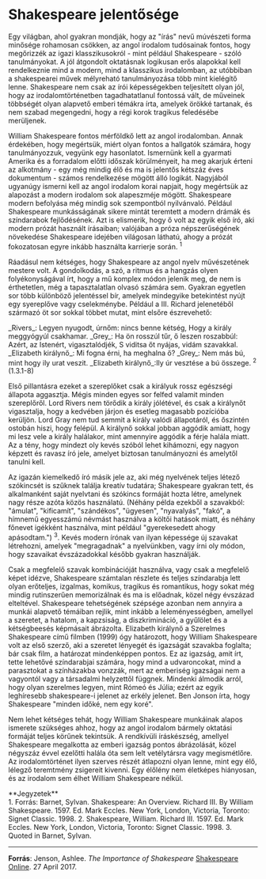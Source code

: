 <!-- ======================================================================
--- Search engine
title:          Honlap
keywords:       honlap
description:    William Shakespeare jelentősége.
--- Menu system
order:          
text:           
hidden:         false
umbel:          false
--- Page properties
id:             
document:       
layout:         
---$-left:         
searchable:     true
======================================================================= -->

# Shakespeare jelentősége

Egy világban, ahol gyakran mondják, hogy az "írás" nevű múvészeti forma minősége
rohamosan csökken, az angol irodalom tudósainak fontos, hogy megőrizzék az igazi
klasszikusokról - mint például Shakespeare - szóló tanulmányokat. A jól átgondolt
oktatásnak logikusan erős alapokkal kell rendelkeznie mind a modern, mind a klasszikus
irodalomban, az utóbbiban a shakespearei művek mélyreható tanulmányozása több mint
kielégítő lenne. Shakespeare nem csak az írói képességekben teljesített olyan jól,
hogy az irodalomtörténetben tagadhatatlanul fontossá vált, de műveinek többségét
olyan alapvető emberi témákra írta, amelyek örökké tartanak, és nem szabad megengedni,
hogy a régi korok tragikus feledésébe merüljenek.

William Shakespeare fontos mérföldkő lett az angol irodalomban. Annak érdekében,
hogy megértsük, miért olyan fontos a hallgatók számára, hogy tanulmányozzuk,
vegyünk egy hasonlatot. Ismernünk kell a gyarmati Amerika és a forradalom előtti
időszak körülményeit, ha meg akarjuk érteni az alkotmány - egy még mindig élő és
ma is jelentős kétszáz éves dokumentum - számos rendelkezése mögött álló logikát.
Nagyjából ugyanúgy ismerni kell az angol irodalom korai napjait, hogy megértsük az
alapozást a modern irodalom sok alapeszméje mögött. Shakespeare modern befolyása
még mindig sok szempontból nyilvánvaló. Például Shakespeare munkásságának sikere
mintát teremtett a modern drámák és színdarabok fejlődésének. Azt is elismerik,
hogy ő volt az egyik első író, aki modern prózát használt írásaiban; valójában a
próza népszerűségének növekedése Shakespeare idejében világosan láthatú, ahogy a
prózát fokozatosan egyre inkább használta karrierje során. <sup>1</sup>

Ráadásul nem kétséges, hogy Shakespeare az angol nyelv művészetének mestere volt.
A gondolkodás, a szó, a ritmus és a hangzás olyen folyékonyságával írt, hogy a
mű komplex módon jelenik meg, de nem is érthetetlen, még a tapasztalatlan olvasó
számára sem. Gyakran egyetlen sor több különböző jelentéssel bír, amelyek
mindegyike betekintést nyújt egy syereplőve vagy cselekménybe. Például a III.
Richard jelenetéből származó öt sor sokkal többet mutat, mint elsőre észrevehető:

<p class="verse">_Rivers_: Legyen nyugodt, úrnőm: nincs benne kétség, 
Hogy a király meggyógyúl csakhamar.  
_Grey_: Ha ön rosszúl tűr, ő leszen roszabbúl:  
Azért, az Istenért, vigasztalódjék,  
S viditsa őt nyájas, vidám szavakkal.  
_Elizabeth királynő_: Mi fogna érni, ha meghalna ő?  
_Grey_: Nem más bú, mint hogy ily urat veszit.  
_Elizabeth királynő_:Ily úr vesztése a bú összege.
<sup>2</sup> (1.3.1-8)</p>

Első pillantásra ezeket a szereplőket csak a királyuk rossz egészségi állapota
aggasztja. Mégis minden egyes sor felfed valamit minden szereplőről. Lord Rivers
nem törődik a király jólétével, és csak a királynőt vigasztalja, hogy a kedvében
járjon és esetleg magasabb pozícióba kerüljön. Lord Gray nem tud semmit a király
valódi állapotáról, és őszintén ostobán hiszi, hogy felépül. A királynő sokkal jobban
aggódik amiatt, hogy mi lesz vele a király halálakor, mint amennyire aggódik a férje
halála miatt. Az a tény, hogy mindezt oly kevés szóból lehet kihámozni, egy nagyon
képzett és ravasz író jele, amelyet biztosan tanulmányozni és amelytől tanulni kell.

Az igazán kiemelkedő író másik jele az, aki még nyelvének teljes létező szókincsét
is szűknek találja kreatív tudatára; Shakespeare gyakran tett, és alkalmanként
saját nyelvtani és szókincs formáját hozta létre, amelynek nagy része azóta közös
használatú. (Néhány példa ezekből a szavakból: "ámulat", "kificamít", "szándékos",
"ügyesen", "nyavalyás", "fakó", a hímnemű egyesszámú névmást használva a költői
hatások miatt, és néhány főnevet igékként használva, mint például "gyerekesedett
ahogy apásodtam.") <sup>3</sup>. Kevés modern írónak van ilyan képessége új szavakat
létrehozni, amelyek "megragadnak" a nyelvünkben, vagy írni oly módon, hogy szavaikat
évszázadokkal később gyakran használják.

Csak a megfelelő szavak kombinációját használva, vagy csak a megfelelő képet idézve,
Shakespeare számtalan részlete és teljes színdarabja lett olyan erőteljes,
izgalmas, komikus, tragikus és romantikus, hogy sokat még mindig rutinszerűen
memorizálnak és ma is előadnak, közel négy évszázad elteltével. Shakespeare
tehetségének szépsége azonban nem annyira a munkái alapvető témáiban rejlik, mint
inkább a leleményességben, amellyel a szeretet, a hatalom, a kapzsiság, a
diszkrimináció, a gyűlölet és a kétségbeesés képmásait ábrázolta. Elizabeth királynő
a Szerelmes Shakespeare című filmben (1999) ógy határozott, hogy William Shakespeare
volt az első szerző, aki a szeretet lényegét és igazságát szavakba foglalta; bár
csak film, a határozat mindenképpen pontos. Ez az igazság, amit írt, tette lehetővé
színdarabjai számára, hogy mind a udvaroncokat, mind a parasztokat a színházakba
vonzzák, mert az emberiség igazságai nem a vagyontól vagy a társadalmi helyzettől
függnek. Mindenki álmodik arról, hogy olyan szerelmes legyen, mint Rómeó és Júlia;
ezért az egyik leghíresebb shakespeare-i jelenet az erkély jelenet. Ben Jonson írta,
hogy Shakespeare "minden időké, nem egy koré".

Nem lehet kétséges tehát, hogy William Shakespeare munkáinak alapos ismerete
szükséges ahhoz, hogy az angol irodalom bármely oktatási formáját teljes körűnek
tekintsük. A rendkívüli íráskészség, amellyel Shakespeare megalkotta az emberi
igazság pontos ábrázolását, közel négyszáz évvel ezelőtti halála óta sem lelt
vetélytársra vagy megismétlőre. Az irodalomtörténet ilyen szerves részét átlapozni
olyan lenne, mint egy élő, lélegző teremtmény zsigereit kivenni. Egy élőlény nem
életképes hiányosan, és az irodalom sem élhet William Shakespeare nélkül.

<div class="notes">
**Jegyzetek**</br>
  1. Forrás: Barnet, Sylvan. Shakespeare: An Overview. Richard III. By William
     Shakespeare. 1597. Ed. Mark Eccles. New York, London, Victoria, Toronto:
     Signet Classic. 1998.  
  2. Shakespeare, William. Richard III. 1597. Ed. Mark Eccles. New York, London,
     Victoria, Toronto: Signet Classic. 1998.  
  3. Quoted in Barnet, Sylvan.
</div>

---

**Forrás**: Jenson, Ashlee. _The Importance of Shakespeare_
[Shakespeare Online](http://www.shakespeare-online.com/essays/importance.html).
27 April 2017.